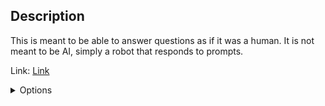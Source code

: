 <!-- # Robot -->
## Description
This is meant to be able to answer questions as if it was a human. It is not meant to be AI, simply a robot that responds to prompts.

Link: [Link](https://agmpenguin2.github.io/main) <!-- [https://agmpenguin2.github.io/main](https://agmpenguin2.github.io/main) -->

<details o>
<summary>Options</summary>

* 1r0b0t
* 1r0b0T
* 1r0B0t
* 1r0B0T
* 1R0b0t
* 1R0b0T
* 1R0B0t
* 1R0B0T

</details>
